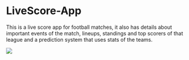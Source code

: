# LiveScore-App
This is a live score app for football matches, it also has details about important events of the match, lineups, standings and top scorers of that league and
a prediction system that uses stats of the teams.

<img src="![LiveScore gif](https://user-images.githubusercontent.com/94893130/223077990-ba8b2531-2638-43ea-9bbe-26b26ce1767c.gif)
"/>

